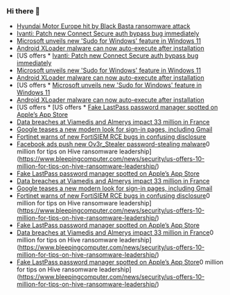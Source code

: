 ### Hi there 👋

<!--START_SECTION:feed-->
* [Hyundai Motor Europe hit by Black Basta ransomware attack](https://www.bleepingcomputer.com/news/security/hyundai-motor-europe-hit-by-black-basta-ransomware-attack/)
* [Ivanti: Patch new Connect Secure auth bypass bug immediately](https://www.bleepingcomputer.com/news/security/ivanti-patch-new-connect-secure-auth-bypass-bug-immediately/)
* [Microsoft unveils new 'Sudo for Windows' feature in Windows 11](https://www.bleepingcomputer.com/news/microsoft/microsoft-unveils-new-sudo-for-windows-feature-in-windows-11/)
* [Android XLoader malware can now auto-execute after installation](https://www.bleepingcomputer.com/news/security/android-xloader-malware-can-now-auto-execute-after-installation/)
* [US offers * [Ivanti: Patch new Connect Secure auth bypass bug immediately](https://www.bleepingcomputer.com/news/security/ivanti-patch-new-connect-secure-auth-bypass-bug-immediately/)
* [Microsoft unveils new 'Sudo for Windows' feature in Windows 11](https://www.bleepingcomputer.com/news/microsoft/microsoft-unveils-new-sudo-for-windows-feature-in-windows-11/)
* [Android XLoader malware can now auto-execute after installation](https://www.bleepingcomputer.com/news/security/android-xloader-malware-can-now-auto-execute-after-installation/)
* [US offers * [Microsoft unveils new 'Sudo for Windows' feature in Windows 11](https://www.bleepingcomputer.com/news/microsoft/microsoft-unveils-new-sudo-for-windows-feature-in-windows-11/)
* [Android XLoader malware can now auto-execute after installation](https://www.bleepingcomputer.com/news/security/android-xloader-malware-can-now-auto-execute-after-installation/)
* [US offers * [US offers * [Fake LastPass password manager spotted on Apple’s App Store](https://www.bleepingcomputer.com/news/security/fake-lastpass-password-manager-spotted-on-apples-app-store/)
* [Data breaches at Viamedis and Almerys impact 33 million in France](https://www.bleepingcomputer.com/news/security/data-breaches-at-viamedis-and-almerys-impact-33-million-in-france/)
* [Google teases a new modern look for sign-in pages, including Gmail](https://www.bleepingcomputer.com/news/google/google-teases-a-new-modern-look-for-sign-in-pages-including-gmail/)
* [Fortinet warns of new FortiSIEM RCE bugs in confusing disclosure](https://www.bleepingcomputer.com/news/security/fortinet-warns-of-new-fortisiem-rce-bugs-in-confusing-disclosure/)
* [Facebook ads push new Ov3r_Stealer password-stealing malware](https://www.bleepingcomputer.com/news/security/facebook-ads-push-new-ov3r-stealer-password-stealing-malware/)0 million for tips on Hive ransomware leadership](https://www.bleepingcomputer.com/news/security/us-offers-10-million-for-tips-on-hive-ransomware-leadership/)
* [Fake LastPass password manager spotted on Apple’s App Store](https://www.bleepingcomputer.com/news/security/fake-lastpass-password-manager-spotted-on-apples-app-store/)
* [Data breaches at Viamedis and Almerys impact 33 million in France](https://www.bleepingcomputer.com/news/security/data-breaches-at-viamedis-and-almerys-impact-33-million-in-france/)
* [Google teases a new modern look for sign-in pages, including Gmail](https://www.bleepingcomputer.com/news/google/google-teases-a-new-modern-look-for-sign-in-pages-including-gmail/)
* [Fortinet warns of new FortiSIEM RCE bugs in confusing disclosure](https://www.bleepingcomputer.com/news/security/fortinet-warns-of-new-fortisiem-rce-bugs-in-confusing-disclosure/)0 million for tips on Hive ransomware leadership](https://www.bleepingcomputer.com/news/security/us-offers-10-million-for-tips-on-hive-ransomware-leadership/)
* [Fake LastPass password manager spotted on Apple’s App Store](https://www.bleepingcomputer.com/news/security/fake-lastpass-password-manager-spotted-on-apples-app-store/)
* [Data breaches at Viamedis and Almerys impact 33 million in France](https://www.bleepingcomputer.com/news/security/data-breaches-at-viamedis-and-almerys-impact-33-million-in-france/)0 million for tips on Hive ransomware leadership](https://www.bleepingcomputer.com/news/security/us-offers-10-million-for-tips-on-hive-ransomware-leadership/)
* [Fake LastPass password manager spotted on Apple’s App Store](https://www.bleepingcomputer.com/news/security/fake-lastpass-password-manager-spotted-on-apples-app-store/)0 million for tips on Hive ransomware leadership](https://www.bleepingcomputer.com/news/security/us-offers-10-million-for-tips-on-hive-ransomware-leadership/)
<!--END_SECTION:feed-->

<!--
**frankenk/frankenk** is a ✨ _special_ ✨ repository because its `README.md` (this file) appears on your GitHub profile.

Here are some ideas to get you started:

- 🔭 I’m currently working on ...
- 🌱 I’m currently learning ...
- 👯 I’m looking to collaborate on ...
- 🤔 I’m looking for help with ...
- 💬 Ask me about ...
- 📫 How to reach me: ...
- 😄 Pronouns: ...
- ⚡ Fun fact: ...
-->



